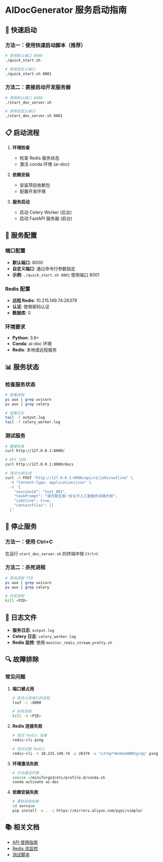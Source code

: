 # AIDocGenerator 服务启动指南

## 🚀 快速启动

### 方法一：使用快速启动脚本（推荐）

```bash
# 使用默认端口 8000
./quick_start.sh

# 使用自定义端口
./quick_start.sh 8001
```

### 方法二：直接启动开发服务器

```bash
# 使用默认端口 8000
./start_dev_server.sh

# 使用自定义端口
./start_dev_server.sh 8001
```

## 📋 启动流程

1. **环境检查**
   - 检查 Redis 服务状态
   - 激活 conda 环境 (ai-doc)

2. **依赖安装**
   - 安装项目依赖包
   - 配置开发环境

3. **服务启动**
   - 启动 Celery Worker (后台)
   - 启动 FastAPI 服务器 (前台)

## 🔧 服务配置

### 端口配置
- **默认端口**: 8000
- **自定义端口**: 通过命令行参数指定
- **示例**: `./quick_start.sh 8001` 使用端口 8001

### Redis 配置
- **远程 Redis**: 10.215.149.74:26379
- **认证**: 使用密码认证
- **数据库**: 0

### 环境要求
- **Python**: 3.8+
- **Conda**: ai-doc 环境
- **Redis**: 本地或远程服务

## 📊 服务状态

### 检查服务状态
```bash
# 查看进程
ps aux | grep uvicorn
ps aux | grep celery

# 查看日志
tail -f output.log
tail -f celery_worker.log
```

### 测试服务
```bash
# 健康检查
curl http://127.0.0.1:8000/

# API 文档
curl http://127.0.0.1:8000/docs

# 测试大纲生成
curl -X POST "http://127.0.0.1:8000/api/v1/jobs/outline" \
  -H "Content-Type: application/json" \
  -d '{
    "sessionId": "test_001",
    "taskPrompt": "请为我生成一份关于人工智能的详细大纲",
    "isOnline": true,
    "contextFiles": []
  }'
```

## 🛑 停止服务

### 方法一：使用 Ctrl+C
在运行 `start_dev_server.sh` 的终端中按 `Ctrl+C`

### 方法二：杀死进程
```bash
# 查找进程 PID
ps aux | grep uvicorn
ps aux | grep celery

# 杀死进程
kill <PID>
```

## 📝 日志文件

- **服务日志**: `output.log`
- **Celery 日志**: `celery_worker.log`
- **Redis 监控**: 使用 `monitor_redis_stream_pretty.sh`

## 🔍 故障排除

### 常见问题

1. **端口被占用**
   ```bash
   # 查找占用端口的进程
   lsof -i :8000
   
   # 杀死进程
   kill -9 <PID>
   ```

2. **Redis 连接失败**
   ```bash
   # 测试 Redis 连接
   redis-cli ping
   
   # 测试远程 Redis
   redis-cli -h 10.215.149.74 -p 26379 -a "xJrhp*4mnHxbBWN2grqq" ping
   ```

3. **环境激活失败**
   ```bash
   # 手动激活环境
   source ~/miniforge3/etc/profile.d/conda.sh
   conda activate ai-doc
   ```

4. **依赖安装失败**
   ```bash
   # 重新安装依赖
   cd service
   pip install -e . -i https://mirrors.aliyun.com/pypi/simple/
   ```

## 📚 相关文档

- [API 使用指南](service/docs/API_Usage_Guide.md)
- [Redis 流监控](service/monitor_redis_stream_pretty.sh)
- [测试脚本](service/test_complete_flow.sh) 